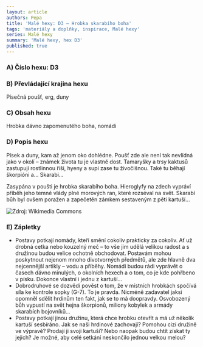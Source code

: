 ```yaml
---
layout: article
authors: Pepa
title: 'Malé hexy: D3 – Hrobka skarabího boha'
tags: 'materiály a doplňky, inspirace, Malé hexy'
series: Malé hexy
summary: 'Malé hexy, hex D3'
published: true
---
```


### A) Číslo hexu: D3
  
### B) Převládající krajina hexu

Písečná poušť, erg, duny

### C) Obsah hexu

Hrobka dávno zapomenutého boha, nomádi

### D) Popis hexu

Písek a duny, kam až jenom oko dohlédne. Poušť zde ale není tak nevlídná jako v okolí – známek života tu je vlastně dost. Tamaryšky a trsy kaktusů zastupují rostlinnou říši, hyeny a supi zase tu živočišnou. Také tu běhají škorpióni a… Skarabi…  
  
Zasypána v poušti je hrobka skarabího boha. Hieroglyfy na zdech vypráví příběh jeho temné vlády plné morových ran, které rozséval na svět. Skarabí bůh byl ovšem poražen a zapečetěn zámkem sestaveným z pěti kartuší…

![Zdroj: Wikimedia Commons]({{site.baseurl}}/82/512px-Scarabaeus.sacer.jpg)

### E) Zápletky  

- Postavy potkají nomády, kteří smění cokoliv prakticky za cokoliv. Ať už drobná cetka nebo kouzelný meč – to vše jim udělá velikou radost a s družinou budou velice ochotně obchodovat. Postavám mohou poskytnout nejenom mnoho divotvorných předmětů, ale zde hlavně dva nejcennější artikly – vodu a příběhy. Nomádi budou rádi vyprávět o časech dávno minulých, o okolních hexech a o tom, co je kde pohřbeno v písku. Dokonce vlastní i jednu z kartuší…  
- Dobrodruhové se dozvědí pověst o tom, že v místních hrobkách spočívá síla ke kontrole sopky (G-7). To je pravda. Nicméně zadavatel jaksi opomněl sdělit hrdinům ten fakt, jak se to má doopravdy. Osvobozený bůh vypustí na svět hejna škorpionů, miliony kobylek a armády skarabích bojovníků…  
- Postavy potkají jinou družinu, která chce hrobku otevřít a má už několik kartuší sesbíráno. Jak se naši hrdinové zachovají? Pomohou cizí družině ve výpravě? Prodají ji svoji kartuši? Nebo naopak budou chtít získat ty jejich? Je možné, aby celé setkání neskončilo jednou velkou melou?

